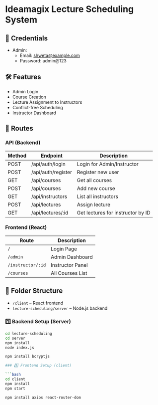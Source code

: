 # Ideamagix Lecture Scheduling System


## 👤 Credentials
- Admin:
  - Email: shweta@example.com
  - Password: admin@123


## 🛠️ Features
- Admin Login 
- Course Creation
- Lecture Assignment to Instructors
- Conflict-free Scheduling
- Instructor Dashboard

## 🔗 Routes

### API (Backend)
| Method | Endpoint | Description |
|--------|----------|-------------|
| POST   | /api/auth/login | Login for Admin/Instructor |
| POST   | /api/auth/register | Register new user |
| GET    | /api/courses | Get all courses |
| POST   | /api/courses | Add new course |
| GET    | /api/instructors | List all instructors |
| POST   | /api/lectures | Assign lecture |
| GET    | /api/lectures/:id | Get lectures for instructor by ID |

### Frontend (React)
| Route | Description |
|-------|-------------|
| `/` | Login Page |
| `/admin` | Admin Dashboard |
| `/instructor/:id` | Instructor Panel |
| `/courses` | All Courses List |

## 📁 Folder Structure
- `/client` – React frontend
- `lecture-scheduling/server` – Node.js backend

### 1️⃣ Backend Setup (Server)

```bash
cd lecture-scheduling
cd server
npm install
node index.js

npm install bcryptjs

### 1️⃣ Frontend Setup (client)

```bash
cd client
npm install
npm start

npm install axios react-router-dom